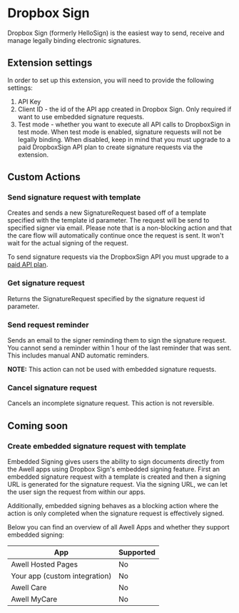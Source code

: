 # Dropbox Sign

Dropbox Sign (formerly HelloSign) is the easiest way to send, receive and manage legally binding electronic signatures.

## Extension settings

In order to set up this extension, you will need to provide the following settings:

1. API Key
2. Client ID - the id of the API app created in Dropbox Sign. Only required if want to use embedded signature requests.
3. Test mode - whether you want to execute all API calls to DropboxSign in test mode. When test mode is enabled, signature requests will not be legally binding. When disabled, keep in mind that you must upgrade to a paid DropboxSign API plan to create signature requests via the extension.

## Custom Actions

### Send signature request with template

Creates and sends a new SignatureRequest based off of a template specified with the template id parameter. The request will be send to specified signer via email. Please note that is a non-blocking action and that the care flow will automatically continue once the request is sent. It won't wait for the actual signing of the request.

To send signature requests via the DropboxSign API you must upgrade to a [paid API plan](https://app.hellosign.com/api/pricing).

### Get signature request

Returns the SignatureRequest specified by the signature request id parameter.

### Send request reminder

Sends an email to the signer reminding them to sign the signature request. You cannot send a reminder within 1 hour of the last reminder that was sent. This includes manual AND automatic reminders.

**NOTE:** This action can not be used with embedded signature requests.

### Cancel signature request

Cancels an incomplete signature request. This action is not reversible.

## Coming soon

### Create embedded signature request with template

Embedded Signing gives users the ability to sign documents directly from the Awell apps using Dropbox Sign's embedded signing feature. First an embedded signature request with a template is created and then a signing URL is generated for the signature request. Via the signing URL, we can let the user sign the request from within our apps.

Additionally, embedded signing behaves as a blocking action where the action is only completed when the signature request is effectively signed.

Below you can find an overview of all Awell Apps and whether they support embedded signing:

| App                           | Supported |
|-------------------------------|-----------|
| Awell Hosted Pages            | No        |
| Your app (custom integration) | No        |
| Awell Care                    | No        |
| Awell MyCare                  | No        |
